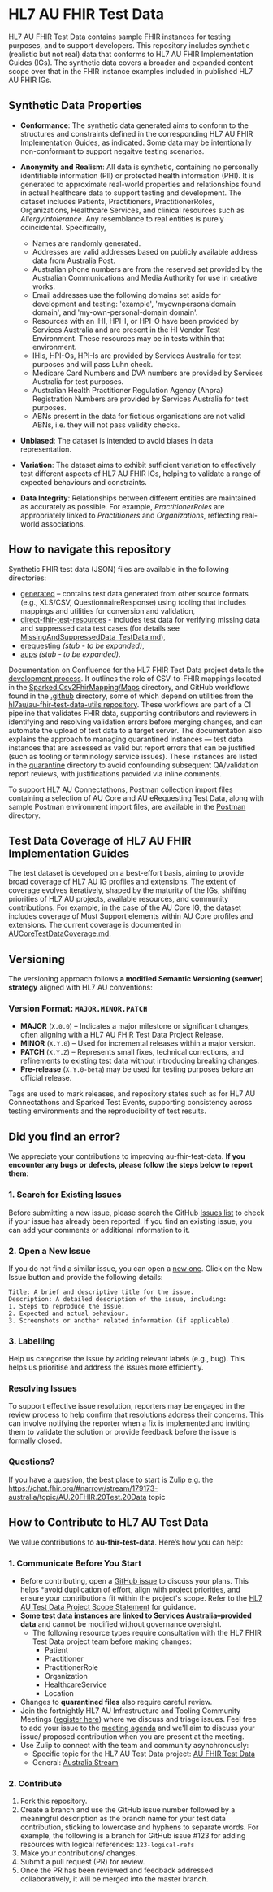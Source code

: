 # HL7 AU FHIR Test Data
HL7 AU FHIR Test Data contains sample FHIR instances for testing purposes, and to support developers. This repository includes synthetic (realistic but not real) data that conforms to HL7 AU FHIR Implementation Guides (IGs). The synthetic data covers a broader and expanded content scope over that in the FHIR instance examples included in published HL7 AU FHIR IGs.

## Synthetic Data Properties

- **Conformance**: The synthetic data generated aims to conform to the structures and constraints defined in the corresponding HL7 AU FHIR Implementation Guides, as indicated. Some data may be intentionally non-conformant to support negaitve testing scenarios.

- **Anonymity and Realism**: All data is synthetic, containing no personally identifiable information (PII) or protected health information (PHI). It is generated to approximate real-world properties and relationships found in actual healthcare data to support testing and development. The dataset includes Patients, Practitioners, PractitionerRoles, Organizations, Healthcare Services, and clinical resources such as *AllergyIntolerance*. Any resemblance to real entities is purely coincidental. Specifically,
  - Names are randomly generated.
  - Addresses are valid addresses based on publicly available address data from Australia Post.
  - Australian phone numbers are from the reserved set provided by the Australian Communications and Media Authority for use in creative works. 
  - Email addresses use the following domains set aside for development and testing: 'example', 'myownpersonaldomain domain', and 'my-own-personal-domain domain'. 
  - Resources with an IHI, HPI-I, or HPI-O have been provided by Services Australia and are present in the HI Vendor Test Environment. These resources may be in tests within that environment.
  - IHIs, HPI-Os, HPI-Is are provided by Services Australia for test purposes and will pass Luhn check. 
  - Medicare Card Numbers and DVA numbers are provided by Services Australia for test purposes.
  - Australian Health Practitioner Regulation Agency (Ahpra) Registration Numbers are provided by Services Australia for test purposes.
  - ABNs present in the data for fictious organisations are not valid ABNs, i.e. they will not pass validity checks.

- **Unbiased**: The dataset is intended to avoid biases in data representation.

- **Variation**: The dataset aims to exhibit sufficient variation to effectively test different aspects of HL7 AU FHIR IGs, helping to validate a range of expected behaviours and constraints.

- **Data Integrity**: Relationships between different entities are maintained as accurately as possible. For example, *PractitionerRoles* are appropriately linked to *Practitioners* and *Organizations*, reflecting real-world associations.

## How to navigate this repository
Synthetic FHIR test data (JSON) files are available in the following directories: 
* [generated](https://github.com/hl7au/au-fhir-test-data/tree/master/generated) – contains test data generated from other source formats (e.g., XLS/CSV, QuestionnaireResponse) using tooling that includes mappings and utilities for conversion and validation,
* [direct-fhir-test-resources](https://github.com/hl7au/au-fhir-test-data/tree/master/direct-fhir-test-resources) - includes test data for verifying missing data and suppressed data test cases (for details see [MissingAndSuppressedData_TestData.md](https://github.com/hl7au/au-fhir-test-data/blob/master/docs/MissingAndSuppressedData_TestData.md)),
* [erequesting](https://github.com/hl7au/au-fhir-test-data/tree/master/erequesting) _(stub - to be expanded)_,
* [aups](https://github.com/hl7au/au-fhir-test-data/tree/master/aups) _(stub - to be expanded)_.

Documentation on Confluence for the HL7 FHIR Test Data project details the [development process](https://confluence.hl7.org/spaces/HAFWG/pages/265093726/Process+Test+Data+-+iterative+development). It outlines the role of CSV-to-FHIR mappings located in the [Sparked.Csv2FhirMapping/Maps](https://github.com/hl7au/au-fhir-test-data/tree/master/Sparked.Csv2FhirMapping/Maps) directory, and GitHub workflows found in the [.github](https://github.com/hl7au/au-fhir-test-data/tree/master/.github) directory, some of which depend on utilities from the [hl7au/au-fhir-test-data-utils repository](https://github.com/hl7au/au-fhir-test-data-utils). These workflows are part of a CI pipeline that validates FHIR data, supporting contributors and reviewers in identifying and resolving validation errors before merging changes, and can automate the upload of test data to a target server.
The documentation also explains the approach to managing quarantined instances — test data instances that are assessed as valid but report errors that can be justified (such as tooling or terminology service issues). These instances are listed in the [quarantine](https://github.com/hl7au/au-fhir-test-data/blob/master/quarantine) directory to avoid confounding subsequent QA/validation report reviews, with justifications provided via inline comments.

To support HL7 AU Connectathons, Postman collection import files containing a selection of AU Core and AU eRequesting Test Data, along with sample Postman environment import files, are available in the [Postman](https://github.com/hl7au/au-fhir-test-data/tree/master/Postman) directory.

## Test Data Coverage of HL7 AU FHIR Implementation Guides
The test dataset is developed on a best-effort basis, aiming to provide broad coverage of HL7 AU IG profiles and extensions. The extent of coverage evolves iteratively, shaped by the maturity of the IGs, shifting priorities of HL7 AU projects, available resources, and community contributions. For example, in the case of the AU Core IG, the dataset includes coverage of Must Support elements within AU Core profiles and extensions. The current coverage is documented in [AUCoreTestDataCoverage.md](https://github.com/hl7au/au-fhir-test-data/blob/master/AUCoreTestDataCoverage.md).

## Versioning
The versioning approach follows **a modified Semantic Versioning (semver) strategy** aligned with HL7 AU conventions:

### **Version Format: `MAJOR.MINOR.PATCH`**
- **MAJOR** (`X.0.0`) – Indicates a major milestone or significant changes, often aligning with a HL7 AU FHIR Test Data Project Release.
- **MINOR** (`X.Y.0`) – Used for incremental releases within a major version.
- **PATCH** (`X.Y.Z`) – Represents small fixes, technical corrections, and refinements to existing test data without introducing breaking changes.
- **Pre-release** (`X.Y.0-beta`) may be used for testing purposes before an official release.

Tags are used to mark releases, and repository states such as for HL7 AU Connectathons and Sparked Test Events, supporting consistency across testing environments and the reproducibility of test results.

## Did you find an error?
We appreciate your contributions to improving au-fhir-test-data. **If you encounter any bugs or defects, please follow the steps below to report them**:

### 1. Search for Existing Issues
Before submitting a new issue, please search the GitHub [Issues list](https://github.com/hl7au/au-fhir-test-data/issues) to check if your issue has already been reported. If you find an existing issue, you can add your comments or additional information to it.

### 2. Open a New Issue
If you do not find a similar issue, you can open a [new one](https://github.com/hl7au/au-fhir-test-data/issues). Click on the New Issue button and provide the following details:

```
Title: A brief and descriptive title for the issue.
Description: A detailed description of the issue, including:
1. Steps to reproduce the issue.
2. Expected and actual behaviour.
3. Screenshots or another related information (if applicable).
```

### 3. Labelling
Help us categorise the issue by adding relevant labels (e.g., bug). This helps us prioritise and address the issues more efficiently.

### Resolving Issues
To support effective issue resolution, reporters may be engaged in the review process to help confirm that resolutions address their concerns. This can involve notifying the reporter when a fix is implemented and inviting them to validate the solution or provide feedback before the issue is formally closed.

### Questions?
If you have a question, the best place to start is Zulip e.g. the https://chat.fhir.org/#narrow/stream/179173-australia/topic/AU.20FHIR.20Test.20Data topic

## How to Contribute to HL7 AU Test Data
We value contributions to **au-fhir-test-data**. Here’s how you can help:

### 1. Communicate Before You Start
- Before contributing, open a [GitHub issue](https://github.com/hl7au/au-fhir-test-data/issues) to discuss your plans. This helps *avoid duplication of effort, align with project priorities, and ensure your contributions fit within the project's scope. Refer to the [HL7 AU Test Data Project Scope Statement](https://confluence.hl7.org/display/HA/HL7+Australia+Project+Registry?preview=/184927329/248874957/Test%20Data%20Project%201.2.pdf) for guidance.  
- **Some test data instances are linked to Services Australia–provided data** and cannot be modified without governance oversight.  
  - The following resource types require consultation with the HL7 FHIR Test Data project team before making changes:  
    - Patient 
    - Practitioner
    - PractitionerRole 
    - Organization 
    - HealthcareService 
    - Location
- Changes to **quarantined files** also require careful review.  
- Join the fortnightly HL7 AU Infrastructure and Tooling Community Meetings ([register here](https://confluence.hl7.org/display/HAFWG/Infrastructure+and+Tooling+Contact+List)) where we discuss and triage issues. Feel free to add your issue to the [meeting agenda](https://confluence.hl7.org/pages/viewpage.action?pageId=265492851#CommunityMeetingAgendaandMinutes-MeetingDetails) and we'll aim to discuss your issue/ proposed contribution when you are present at the meeting.
- Use Zulip to connect with the team and community asynchronously: 
  - Specific topic for the HL7 AU Test Data project: [AU FHIR Test Data](https://chat.fhir.org/#narrow/stream/179173-australia/topic/AU.20FHIR.20Test.20Data)
  - General: [Australia Stream](https://chat.fhir.org/#narrow/stream/179173-australia)

### 2. Contribute
1. Fork this repository.
2. Create a branch and use the GitHub issue number followed by a meaningful description as the branch name for your test data contribution, sticking to lowercase and hyphens to separate words. For example, the following is a branch for GitHub issue #123 for adding resources with logical references: `123-logical-refs`
3. Make your contributions/ changes.
4. Submit a pull request (PR) for review.
5.  Once the PR has been reviewed and feedback addressed collaboratively, it will be merged into the master branch.
